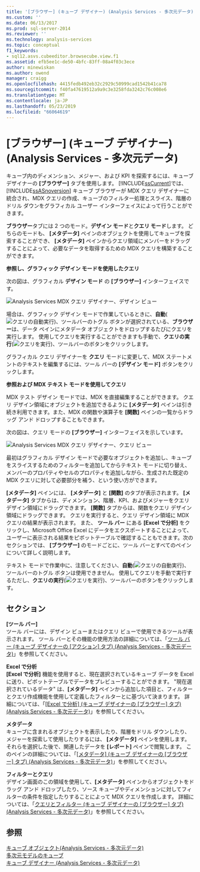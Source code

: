 ```yaml
---
title: '[ブラウザー] (キューブ デザイナー) (Analysis Services - 多次元データ) |Microsoft Docs'
ms.custom: ''
ms.date: 06/13/2017
ms.prod: sql-server-2014
ms.reviewer: ''
ms.technology: analysis-services
ms.topic: conceptual
f1_keywords:
- sql12.asvs.cubeeditor.browsecube.view.f1
ms.assetid: efb5ee1c-de50-4bfc-83ff-08a4f03c3ece
author: minewiskan
ms.author: owend
manager: craigg
ms.openlocfilehash: 4415fedb492eb32c2929c50999cad1542b41ca78
ms.sourcegitcommit: f40fa47619512a9a9c3e3258fda3242c76c008e6
ms.translationtype: MT
ms.contentlocale: ja-JP
ms.lasthandoff: 05/23/2019
ms.locfileid: "66064619"
---
```

# <a name="browser-cube-designer-analysis-services---multidimensional-data"></a>[ブラウザー] (キューブ デザイナー) (Analysis Services - 多次元データ)
  キューブ内のディメンション、メジャー、および KPI を探索するには、キューブ デザイナーの **[ブラウザー]** タブを使用します。 [!INCLUDE[ssCurrent](../includes/sscurrent-md.md)]では、 [!INCLUDE[ssASnoversion](../includes/ssasnoversion-md.md)] キューブ ブラウザーが MDX クエリ デザイナーに統合され、MDX クエリの作成、キューブのフィルター処理とスライス、階層のドリル ダウンをグラフィカル ユーザー インターフェイスによって行うことができます。  
  
 **ブラウザー**タブには 2 つのモード。**デザイン モード**と**クエリ モード**します。 どちらのモードも、 **[メタデータ]** ペインのオブジェクトを使用してキューブを探索することができ、 **[メタデータ]** ペインからクエリ領域にメンバーをドラッグすることによって、必要なデータを取得するための MDX クエリを構築することができます。  
  
 **参照し、グラフィック デザイン モードを使用したクエリ**  
  
 次の図は、グラフィカル **デザイン モード** の **[ブラウザー]** インターフェイスです。  
  
 ![Analysis Services MDX クエリ デザイナー、デザイン ビュー](media/rsqd-dsawas-mdx-designmode.gif "Analysis Services MDX クエリ デザイナー、デザイン ビュー")  
  
 場合は、グラフィック デザイン モードで作業しているときに、**自動**(![クエリの自動実行](media/rsqdicon-autoexecute.gif "クエリの自動実行"))、ツールバーのトグル ボタンが選択されている、**ブラウザー**は、データ ペインにメタデータ オブジェクトをドロップするたびにクエリを実行します。 使用してクエリを実行することができますも手動で、**クエリの実行**(![クエリを実行](media/rsqdicon-run.gif "クエリを実行"))、ツールバーのボタンをクリックします。  
  
 グラフィカル クエリ デザイナーを **クエリ** モードに変更して、MDX ステートメントのテキストを編集するには、ツール バーの **[デザイン モード]** ボタンをクリックします。  
  
 **参照および MDX テキスト モードを使用してクエリ**  
  
 MDX テスト デザイン モードでは、MDX を直接編集することができます。 クエリ デザイン領域にオブジェクトを追加できるように **[メタデータ]** ペインは引き続き利用できます。また、MDX の関数や演算子を **[関数]** ペインの一覧からドラッグ アンド ドロップすることもできます。  
  
 次の図は、クエリ モードの **[ブラウザー]** インターフェイスを示しています。  
  
 ![Analysis Services MDX クエリ デザイナー、クエリ ビュー](media/rsqd-dsawas-mdx-querymode.gif "Analysis Services MDX クエリ デザイナー、クエリ ビュー")  
  
 最初はグラフィカル デザイン モードで必要なオブジェクトを追加し、キューブをスライスするためのフィルターを追加してからテキスト モードに切り替え、メンバーのプロパティやセルのプロパティを追加しながら、生成された既定の MDX クエリに対して必要部分を補う、という使い方ができます。  
  
 **[メタデータ]** ペインには、 **[メタデータ]** と **[関数]** のタブが表示されます。 **[メタデータ]** タブからは、ディメンション、階層、KPI、およびメジャーをクエリ デザイン領域にドラッグできます。 **[関数]** タブからは、関数をクエリ デザイン領域にドラッグできます。 クエリを実行すると、クエリ デザイン領域に MDX クエリの結果が表示されます。 また、 **ツール バー** にある **[Excel で分析]** をクリックし、Microsoft Office Excel にデータをエクスポートすることによって、ユーザーに表示される結果をピボットテーブルで確認することもできます。次のセクションでは、 **[ブラウザー]** のモードごとに、ツール バーとすべてのペインについて詳しく説明します。  
  
 テキスト モードで作業中に、注意してください、**自動**(![クエリの自動実行](media/rsqdicon-autoexecute.gif "クエリの自動実行"))、ツールバーのトグル ボタンは使用できません。 使用してクエリを手動で実行するただし、**クエリの実行**(![クエリを実行](media/rsqdicon-run.gif "クエリを実行"))、ツールバーのボタンをクリックします。  
  
## <a name="sections"></a>セクション  
 **[ツール バー]**  
 ツール バーには、デザイン ビューまたはクエリ ビューで使用できるツールが表示されます。 ツール バーとその機能の使用方法の詳細については、「[ツール バー &#40;キューブ デザイナーの [アクション] タブ&#41; &#40;Analysis Services - 多次元データ&#41;](toolbar-browser-tab-cube-designer-analysis-services-multidimensional-data.md)」を参照してください。  
  
 **Excel で分析**  
 **[Excel で分析]** 機能を使用すると、現在選択されているキューブ データを Excel に送り、ピボットテーブルでデータをプレビューすることができます。 "現在選択されているデータ" は、**[メタデータ]** ペインから追加した項目と、フィルターとクエリ作成機能を使用して定義したフィルターとに基づいて決まります。 詳細については、「[[Excel で分析] (キューブ デザイナーの [ブラウザー] タブ) (Analysis Services - 多次元データ)](analyze-in-excel-browser-cube-designer-analysis-services-multidimensional-data.md)」を参照してください。  
  
 **メタデータ**  
 キューブに含まれるオブジェクトを表示したり、階層をドリル ダウンしたり、メジャーを探索して使用したりするには、 **[メタデータ]** ペインを使用します。 それらを選択した後で、関連したデータを **[レポート]** ペインで閲覧します。 このペインの詳細については、「[[メタデータ] &#40;キューブ デザイナーの [ブラウザー] タブ&#41; &#40;Analysis Services - 多次元データ&#41;](metadata-browser-tab-cube-designer-analysis-services-multidimensional-data.md)」を参照してください。  
  
 **フィルターとクエリ**  
 デザイン画面のこの領域を使用して、**[メタデータ]** ペインからオブジェクトをドラッグ アンド ドロップしたり、ソース キューブやディメンションに対してフィルターの条件を指定したりすることによって MDX クエリを作成します。 詳細については、「[クエリとフィルター &#40;キューブ デザイナーの [ブラウザー] タブ&#41; &#40;Analysis Services - 多次元データ&#41;](query-filter-browser-cube-designer-analysis-services-multidimensional-data.md)」を参照してください。  
  
## <a name="see-also"></a>参照  
 [キューブ オブジェクト&#40;Analysis Services - 多次元データ&#41;](multidimensional-models-olap-logical-cube-objects/cube-objects-analysis-services-multidimensional-data.md)   
 [多次元モデルのキューブ](multidimensional-models/cubes-in-multidimensional-models.md)   
 [キューブ デザイナー &#40;Analysis Services - 多次元データ&#41;](cube-designer-analysis-services-multidimensional-data.md)  
  
  
